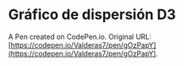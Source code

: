 # Gráfico de dispersión D3

A Pen created on CodePen.io. Original URL: [https://codepen.io/Valderas7/pen/gOzPapY](https://codepen.io/Valderas7/pen/gOzPapY).

